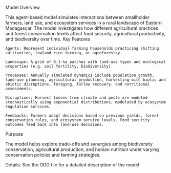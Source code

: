 Model Overview

This agent-based model simulates interactions between smallholder farmers, land use, and ecosystem services in a rural landscape of Eastern Madagascar. The model investigates how different agricultural practices and forest conservation levels affect food security, agricultural productivity, and biodiversity over time.
Key Features

    Agents: Represent individual farming households practicing shifting cultivation, lowland rice farming, or agroforestry.

    Landscape: A grid of 0.1-ha patches with land-use types and ecological properties (e.g. soil fertility, biodiversity).

    Processes: Annually simulated dynamics include population growth, land-use planning, agricultural production, harvesting with biotic and abiotic disruptions, foraging, fallow recovery, and nutritional assessments.

    Disruptions: Harvest losses from climate and pests are modeled stochastically using exponential distributions, modulated by ecosystem regulation services.

    Feedbacks: Farmers adapt decisions based on previous yields, forest conservation rules, and ecosystem service levels. Food security outcomes feed back into land-use decisions.

Purpose

The model helps explore trade-offs and synergies among biodiversity conservation, agricultural production, and human nutrition under varying conservation policies and farming strategies.

Details:
See the ODD file for a detailed description of the model
